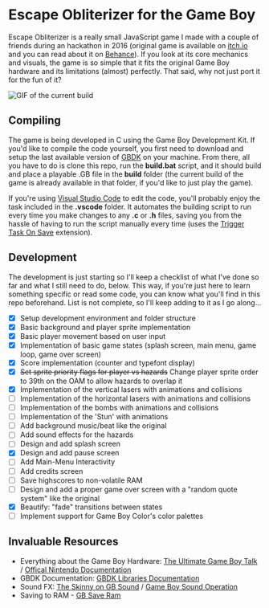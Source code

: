 # Escape Obliterizer for the Game Boy
Escape Obliterizer is a really small JavaScript game I made with a couple of friends during an hackathon in 2016 (original game is available on [itch.io](https://9studios.itch.io/escape-obliterizer) and you can read about it on [Behance](https://www.behance.net/gallery/45779923/Escape-Obliterizer-HTML5-Game-(2016))). If you look at its core mechanics and visuals, the game is so simple that it fits the original Game Boy hardware and its limitations (almost) perfectly. That said, why not just port it for the fun of it? 

![GIF of the current build](https://i.imgur.com/mLxwB2y.gif)

## Compiling
The game is being developed in C using the Game Boy Development Kit. If you'd like to compile the code yourself, you first need to download and setup the last available version of [GBDK](http://gbdk.sourceforge.net/) on your machine. From there, all you have to do is clone this repo, run the **build.bat** script, and it should build and place a playable .GB file in the **build** folder (the current build of the game is already available in that folder, if you'd like to just play the game). 

If you're using [Visual Studio Code](https://code.visualstudio.com/) to edit the code, you'll probably enjoy the task included in the **.vscode** folder. It automates the building script to run every time you make changes to any **.c** or **.h** files, saving you from the hassle of having to run the script manually every time (uses the [Trigger Task On Save](https://marketplace.visualstudio.com/items?itemName=Gruntfuggly.triggertaskonsave) extension). 

## Development
The development is just starting so I'll keep a checklist of what I've done so far and what I still need to do, below. This way, if you're just here to learn something specific or read some code, you can know what you'll find in this repo beforehand. List is not complete, so I'll keep adding to it as I go along...
- [x] Setup development environment and folder structure 
- [x] Basic background and player sprite implementation
- [x] Basic player movement based on user input 
- [x] Implementation of basic game states (splash screen, main menu, game loop, game over screen)
- [x] Score implementation (counter and typefont display)
- [x] ~~Set sprite priority flags for player vs hazards~~ Change player sprite order to 39th on the OAM to allow hazards to overlap it
- [x] Implementation of the vertical lasers with animations and collisions
- [ ] Implementation of the horizontal lasers with animations and collisions
- [ ] Implementation of the bombs with animations and collisions
- [ ] Implementation of the 'Stun' with animations
- [ ] Add background music/beat like the original
- [ ] Add sound effects for the hazards
- [ ] Design and add splash screen
- [x] Design and add pause screen
- [ ] Add Main-Menu Interactivity
- [ ] Add credits screen
- [ ] Save highscores to non-volatile RAM
- [ ] Design and add a proper game over screen with a "random quote system" like the original
- [x] Beautify: "fade" transitions between states
- [ ] Implement support for Game Boy Color's color palettes

## Invaluable Resources
- Everything about the Game Boy Hardware: [The Ultimate Game Boy Talk](https://www.youtube.com/watch?v=HyzD8pNlpwI) / [Offical Nintendo Documentation](https://ia801906.us.archive.org/19/items/GameBoyProgManVer1.1/GameBoyProgManVer1.1.pdf)
- GBDK Documentation: [GBDK Libraries Documentation](http://gbdk.sourceforge.net/doc/html/book01.html)
- Sound FX: [The Skinny on GB Sound](https://github.com/bwhitman/pushpin/blob/master/src/gbsound.txt) / [Game Boy Sound Operation](https://gist.github.com/drhelius/3652407) 
- Saving to RAM - [GB Save Ram](http://www.devrs.com/gb/files/sram.txt)
